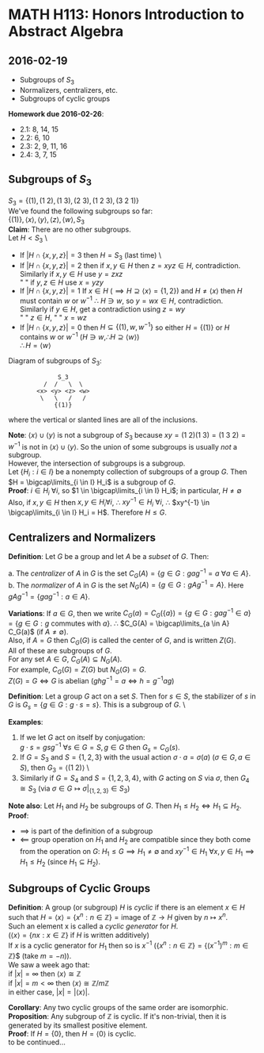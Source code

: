 # MATH H113: Honors Introduction to Abstract Algebra
## 2016-02-19
- Subgroups of $S_3$
- Normalizers, centralizers, etc.
- Subgroups of cyclic groups

**Homework due 2016-02-26**:

- 2.1: 8, 14, 15
- 2.2: 6, 10
- 2.3: 2, 9, 11, 16
- 2.4: 3, 7, 15

## Subgroups of $S_3$
$S_3 = \{(1), (1\ 2), (1\ 3), (2\ 3), (1\ 2\ 3), (3\ 2\ 1)\}$ \
We've found the following subgroups so far: \
$\{(1)\}, \langle x \rangle, \langle y \rangle, \langle z \rangle, \langle w \rangle, S_3$ \
**Claim**: There are no other subgroups. \
Let $H < S_3$ \

- If $|H \cap \{x, y, z\}| = 3$ then $H = S_3$ (last time) \
- If $|H \cap \{x, y, z\}| = 2$ then if $x, y \in H$ then $z = xyz \in H$, contradiction. \
Similarly if $x, y \in H$ use $y = zxz$ \
"       " if $y, z \in H$ use $x = yzy$
- If $|H \cap \{x, y, z\}| = 1$ If $x \in H$ ($\implies H \supseteq \langle x \rangle = \{1, 2\}$) and $H \neq \langle x \rangle$ then $H$ must contain $w$ or $w^{-1}$ $\therefore$ $H \ni w$, so $y = wx \in H$, contradiction. \
Similarly if $y \in H$, get a contradiction using $z = wy$ \
"          " $z \in H$, "                       " $x = wz$
- If $|H \cap \{x, y, z\}| = 0$ then $H \subseteq \{(1), w, w^{-1}\}$ so either $H = \{(1)\}$ or $H$ contains $w$ or $w^{-1}$ ($H \ni w, \therefore H \supseteq \langle w \rangle$) \
$\therefore H = \langle w \rangle$

Diagram of subgroups of $S_3$:
```
              S_3
          /  /   \  \
        <x> <y> <z> <w>
         \   \   /   /
             {(1)}
```
where the vertical or slanted lines are all of the inclusions.

**Note**: $\langle x \rangle \cup \langle y \rangle$ is not a subgroup of $S_3$ because $xy = (1\ 2)(1\ 3) = (1\ 3\ 2) = w^{-1}$ is not in $\langle x \rangle \cup \langle y \rangle$. So the union of some subgroups is usually *not* a subgroup. \
However, the intersection of subgroups is a subgroup. \
Let $\{H_i : i \in I\}$ be a nonempty collection of subgroups of a group $G$. Then $H = \bigcap\limits_{i \in I} H_i$ is a subgroup of $G$. \
**Proof**: $i \in H_i\ \forall i$, so $1 \in \bigcap\limits_{i \in I} H_i$; in particular, $H \neq \emptyset$ \
Also, if $x, y \in H$ then $x, y \in H_i \forall i$, $\therefore$ $xy^{-1} \in H_i\ \forall i$, $\therefore$ $xy^{-1} \in \bigcap\limits_{i \in I} H_i = H$. Therefore $H \le G$.

## Centralizers and Normalizers
**Definition**: Let $G$ be a group and let $A$ be a *subset* of $G$. Then:

a. The *centralizer* of $A$ in $G$ is the set $C_G(A) = \{g \in G : gag^{-1} = a\ \forall a \in A\}$.
b. The *normalizer* of $A$ in $G$ is the set $N_G(A) = \{g \in G : gAg^{-1} = A\}$. Here $gAg^{-1} = \{gag^{-1} : a \in A\}$.

**Variations**: If $a \in G$, then we write $C_G(a) = C_G(\{a\}) = \{g \in G : gag^{-1} \in a\} = \{g \in G : g\ \text{commutes with}\ a\}$. $\therefore$ $C_G(A) = \bigcap\limits_{a \in A} C_G(a)$ (if $A \neq \emptyset$). \
Also, if $A = G$ then $C_G(G)$ is called the center of $G$, and is written $Z(G)$. \
All of these are subgroups of $G$. \
For any set $A \in G$, $C_G(A) \subseteq N_G(A)$. \
For example, $C_G(G) = Z(G)$ but $N_G(G) = G$. \
$Z(G) = G \iff G$ is abelian ($ghg^{-1} = a \iff h = g^{-1}ag$)

**Definition**: Let a group $G$ act on a set $S$. Then for $s \in S$, the stabilizer of $s$ in $G$ is $G_s = \{g \in G : g \cdot s = s\}$. This is a subgroup of $G$. \

**Examples**:

1. If we let $G$ act on itself by conjugation: \
   $g \cdot s = gsg^{-1}\ \forall s \in G = S, g \in G$ then $G_s = C_G(s)$.
2. If $G = S_3$ and $S = \{1, 2, 3\}$ with the usual action $\sigma \cdot a = \sigma(a)$ ($\sigma \in G, a \in S$), then $G_3 = \langle (1\ 2) \rangle$ \
3. Similarly if $G = S_4$ and $S = \{1, 2, 3, 4\}$, with $G$ acting on $S$ via $\sigma$, then $G_4 \cong S_3$ (via $\sigma \in G \mapsto \sigma|_{\{1, 2, 3\}} \in S_3$)

**Note also**: Let $H_1$ and $H_2$ be subgroups of $G$. Then $H_1 \le H_2 \iff H_1 \subseteq H_2$.
**Proof**:

- $\implies$ is part of the definition of a subgroup
- $\impliedby$ group operation on $H_1$ and $H_2$ are compatible since they both come from the operation on $G$: $H_1 \le G \implies H_1 \neq \emptyset$ and $xy^{-1} \in H_1\ \forall x, y \in H_1 \implies H_1 \le H_2$ (since $H_1 \subseteq H_2$).

## Subgroups of Cyclic Groups
**Definition**: A group (or subgroup) $H$ is *cyclic* if there is an element $x \in H$ such that $H = \langle x \rangle = \{x^n : n \in \mathbb{Z}\} = \text{image of $\mathbb{Z} \to H$ given by $n \mapsto x^n$}$. \
Such an element x is called a *cyclic generator* for $H$. \
($\langle x \rangle = \{nx : x \in \mathbb{Z}\}$ if $H$ is written additively) \
If $x$ is a cyclic generator for $H_1$ then so is $x^{-1}$ ($\{x^{n} : n \in \mathbb{Z}\} = \{(x^{-1})^m : m \in \mathbb{Z}$\}$ (take $m = -n$)). \
We saw a week ago that: \
if $|x| = \infty$ then $\langle x \rangle \cong \mathbb{Z}$ \
if $|x| = m < \infty$ then $\langle x \rangle \cong \mathbb{Z}/m\mathbb{Z}$ \
in either case, $|x| = |\langle x \rangle|$.

**Corollary**: Any two cyclic groups of the same order are isomorphic. \
**Proposition**: Any subgroup of $\mathbb{Z}$ is cyclic. If it's non-trivial, then it is generated by its smallest positive element. \
**Proof**: If $H = \{0\}$, then $H = \langle 0 \rangle$ is cyclic. \
to be continued$\ldots$
